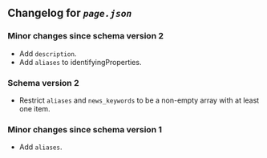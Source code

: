 ## Changelog for *`page.json`*

### Minor changes since schema version 2

* Add `description`.
* Add `aliases` to identifyingProperties.

### Schema version 2

* Restrict `aliases` and `news_keywords` to be a non-empty array with at least one item.

### Minor changes since schema version 1

* Add `aliases`.
